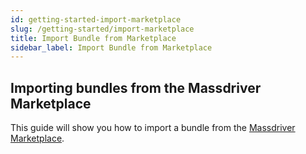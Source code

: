 ```yaml
---
id: getting-started-import-marketplace
slug: /getting-started/import-marketplace
title: Import Bundle from Marketplace
sidebar_label: Import Bundle from Marketplace
---
```


## Importing bundles from the Massdriver Marketplace

This guide will show you how to import a bundle from the [Massdriver Marketplace](https://www.massdriver.cloud/templates).
